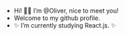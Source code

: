 - Hi! :wave::grinning: I’m @Oliver, nice to meet you!
- Welcome to my github profile.
- ✨ I’m currently studying React.js. ✨
